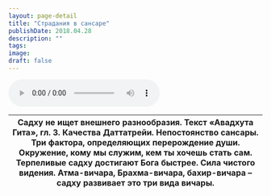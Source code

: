 ```yaml
---
layout: page-detail
title: "Страдания в сансаре"
publishDate: 2018.04.28
description: ""
tags:
image:
draft: false
---
```


<audio title="2018.04.28 - Страдания в сансаре.mp3" src="https://filer-api.advayta.org/v1.0/public/files/75345" controls=""></audio>

| Садху не ищет внешнего разнообразия.  Текст «Авадхута Гита», гл. 3\. Качества Даттатрейи.  Непостоянство сансары. Три фактора, определяющих перерождение души. Окружение, кому мы служим, кем ты хочешь стать сам. Терпеливые садху достигают Бога быстрее. Сила чистого видения. Атма-вичара, Брахма-вичара, бахир-вичара – садху развивает это три вида вичары. |
| ----------------------------------------------------------------------------------------------------------------------------------------------------------------------------------------------------------------------------------------------------------------------------------------------------------------------------------------------------------------- |

  
